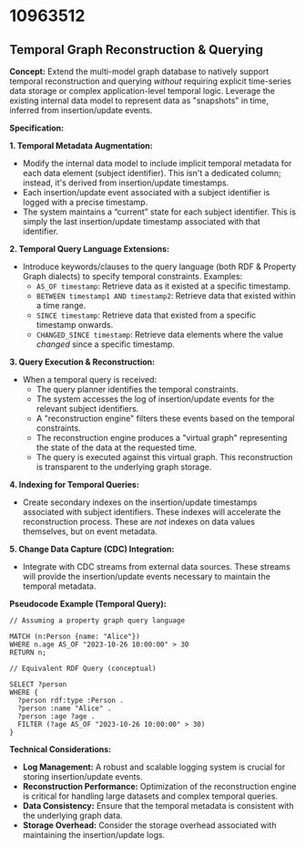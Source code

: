 # 10963512

## Temporal Graph Reconstruction & Querying

**Concept:** Extend the multi-model graph database to natively support temporal reconstruction and querying *without* requiring explicit time-series data storage or complex application-level temporal logic. Leverage the existing internal data model to represent data as "snapshots" in time, inferred from insertion/update events.

**Specification:**

**1. Temporal Metadata Augmentation:**

*   Modify the internal data model to include implicit temporal metadata for each data element (subject identifier). This isn't a dedicated column; instead, it's derived from insertion/update timestamps.
*   Each insertion/update event associated with a subject identifier is logged with a precise timestamp.
*   The system maintains a “current” state for each subject identifier.  This is simply the last insertion/update timestamp associated with that identifier.

**2. Temporal Query Language Extensions:**

*   Introduce keywords/clauses to the query language (both RDF & Property Graph dialects) to specify temporal constraints. Examples:
    *   `AS_OF timestamp`: Retrieve data as it existed at a specific timestamp.
    *   `BETWEEN timestamp1 AND timestamp2`: Retrieve data that existed within a time range.
    *   `SINCE timestamp`: Retrieve data that existed from a specific timestamp onwards.
    *   `CHANGED_SINCE timestamp`: Retrieve data elements where the value *changed* since a specific timestamp.

**3.  Query Execution & Reconstruction:**

*   When a temporal query is received:
    *   The query planner identifies the temporal constraints.
    *   The system accesses the log of insertion/update events for the relevant subject identifiers.
    *   A "reconstruction engine" filters these events based on the temporal constraints.  
    *   The reconstruction engine produces a "virtual graph" representing the state of the data at the requested time.
    *   The query is executed against this virtual graph.  This reconstruction is transparent to the underlying graph storage.

**4.  Indexing for Temporal Queries:**

*   Create secondary indexes on the insertion/update timestamps associated with subject identifiers.  These indexes will accelerate the reconstruction process. These are *not* indexes on data values themselves, but on event metadata.

**5.  Change Data Capture (CDC) Integration:**

*   Integrate with CDC streams from external data sources. These streams will provide the insertion/update events necessary to maintain the temporal metadata.

**Pseudocode Example (Temporal Query):**

```
// Assuming a property graph query language

MATCH (n:Person {name: "Alice"})
WHERE n.age AS_OF "2023-10-26 10:00:00" > 30
RETURN n;

// Equivalent RDF Query (conceptual)

SELECT ?person
WHERE {
  ?person rdf:type :Person .
  ?person :name "Alice" .
  ?person :age ?age .
  FILTER (?age AS_OF "2023-10-26 10:00:00" > 30)
}
```

**Technical Considerations:**

*   **Log Management:**  A robust and scalable logging system is crucial for storing insertion/update events.
*   **Reconstruction Performance:** Optimization of the reconstruction engine is critical for handling large datasets and complex temporal queries.
*   **Data Consistency:**  Ensure that the temporal metadata is consistent with the underlying graph data.
*   **Storage Overhead:**  Consider the storage overhead associated with maintaining the insertion/update logs.